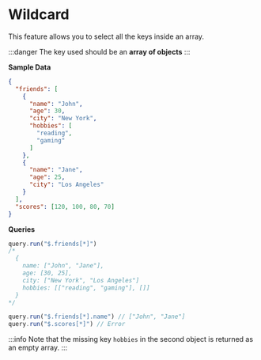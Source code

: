 # Wildcard

This feature allows you to select all the keys inside an array.

:::danger
The key used should be an **array of objects**
:::

**Sample Data**
```json
{
  "friends": [
    {
      "name": "John",
      "age": 30,
      "city": "New York",
      "hobbies": [
        "reading",
        "gaming"
      ]
    },
    {
      "name": "Jane",
      "age": 25,
      "city": "Los Angeles"
    }
  ],
  "scores": [120, 100, 80, 70]
}
```

**Queries**
```ts
query.run("$.friends[*]")
/*
  {
    name: ["John", "Jane"],
    age: [30, 25],
    city: ["New York", "Los Angeles"]
    hobbies: [["reading", "gaming"], []]
  }
*/

query.run("$.friends[*].name") // ["John", "Jane"]
query.run("$.scores[*]") // Error
```

:::info
Note that the missing key `hobbies` in the second object is returned as an empty array.
:::
